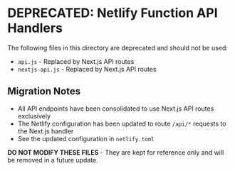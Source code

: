 # DEPRECATED: Netlify Function API Handlers

The following files in this directory are deprecated and should not be used:
- `api.js` - Replaced by Next.js API routes
- `nextjs-api.js` - Replaced by Next.js API routes

## Migration Notes
- All API endpoints have been consolidated to use Next.js API routes exclusively
- The Netlify configuration has been updated to route `/api/*` requests to the Next.js handler
- See the updated configuration in `netlify.toml`

**DO NOT MODIFY THESE FILES** - They are kept for reference only and will be removed in a future update.
